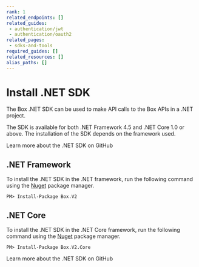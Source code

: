 ```yaml
---
rank: 1
related_endpoints: []
related_guides:
 - authentication/jwt
 - authentication/oauth2
related_pages:
 - sdks-and-tools
required_guides: []
related_resources: []
alias_paths: []
---
```


# Install .NET SDK

The Box .NET SDK can be used to make API calls to the Box APIs in a .NET
project.

The SDK is available for both .NET Framework 4.5 and .NET Core 1.0 or
above. The installation of the SDK depends on the framework used.

<CTA to="https://github.com/box/box-windows-sdk-v2">
  Learn more about the .NET SDK on GitHub
</CTA>

## .NET Framework

To install the .NET SDK in the .NET framework, run the following command using
the [Nuget][nuget] package manager.

```shell
PM> Install-Package Box.V2
```

## .NET Core

To install the .NET SDK in the .NET Core framework, run the following command
using the [Nuget][nuget] package manager.

```shell
PM> Install-Package Box.V2.Core
```

<CTA to="https://github.com/box/box-windows-sdk-v2">
  Learn more about the .NET SDK on GitHub
</CTA>

[nuget]: https://www.nuget.org/
